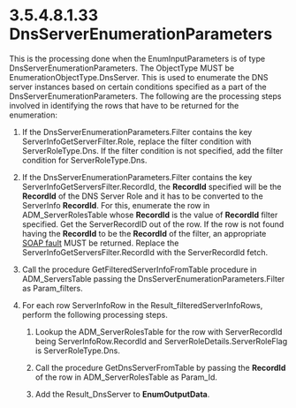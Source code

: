 <html dir="LTR" xmlns:mshelp="http://msdn.microsoft.com/mshelp" xmlns:ddue="http://ddue.schemas.microsoft.com/authoring/2003/5" xmlns:xlink="http://www.w3.org/1999/xlink" xmlns:tool="http://www.microsoft.com/tooltip">
 <body>
 <div id="header">
 <h1 class="heading">3.5.4.8.1.33 DnsServerEnumerationParameters</h1>
 </div>
 <div id="mainSection">
 <div id="mainBody">
 <div id="allHistory" class="saveHistory"></div>
 <div id="sectionSection0" class="section" name="collapseableSection">
 

<p>This is the processing done when the EnumInputParameters is
of type DnsServerEnumerationParameters. The ObjectType MUST be
EnumerationObjectType.DnsServer. This is used to enumerate the DNS server
instances based on certain conditions specified as a part of the
DnsServerEnumerationParameters. The following are the processing steps involved
in identifying the rows that have to be returned for the enumeration:</p>

<ol><li><p><span> </span>If the
DnsServerEnumerationParameters.Filter contains the key
ServerInfoGetServerFilter.Role, replace the filter condition with
ServerRoleType.Dns. If the filter condition is not specified, add the filter
condition for ServerRoleType.Dns.</p>

</li><li><p><span> </span>If the
DnsServerEnumerationParameters.Filter contains the key
ServerInfoGetServersFilter.RecordId, the <b>RecordId</b> specified will be the <b>RecordId</b>
of the DNS Server Role and it has to be converted to the ServerInfo <b>RecordId</b>.
For this, enumerate the row in ADM_ServerRolesTable whose <b>RecordId</b> is
the value of <b>RecordId</b> filter specified. Get the ServerRecordID out of
the row. If the row is not found having the <b>RecordId</b> to be the <b>RecordId</b>
of the filter, an appropriate <a href="21b4a631-8f28-420f-822f-c5f879d5046e.md#gt_ec8728a8-1a75-426f-8767-aa1932c7c19f">SOAP
fault</a> MUST be returned. Replace the ServerInfoGetServersFilter.RecordId
with the ServerRecordId fetch.</p>

</li><li><p><span> </span>Call the
procedure GetFilteredServerInfoFromTable procedure in ADM_ServersTable passing
the DnsServerEnumerationParameters.Filter as Param_filters.</p>

</li><li><p><span> </span>For each row
ServerInfoRow in the Result_filteredServerInfoRows, perform the following
processing steps.</p>

<ol><li><p><span> 
</span>Lookup the ADM_ServerRolesTable for the row with ServerRecordId being
ServerInfoRow.RecordId and ServerRoleDetails.ServerRoleFlag is
ServerRoleType.Dns.</p>

</li><li><p><span> 
</span>Call the procedure GetDnsServerFromTable by passing the <b>RecordId</b>
of the row in ADM_ServerRolesTable as Param_Id.</p>

</li><li><p><span> 
</span>Add the Result_DnsServer to <b>EnumOutputData</b>.</p>

</li></ol></li></ol>
 </div>
 </div>
 </div>
 </body>
</html>
